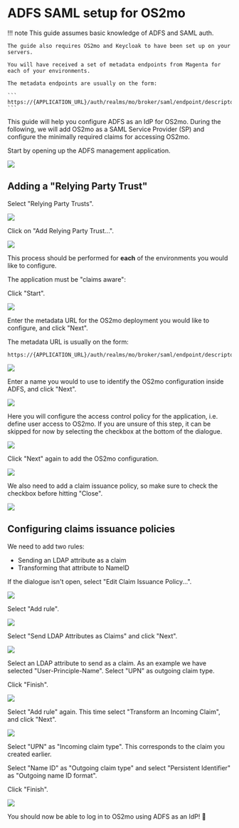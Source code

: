 # ADFS SAML setup for OS2mo

!!! note
    This guide assumes basic knowledge of ADFS and SAML auth.

    The guide also requires OS2mo and Keycloak to have been set up on your servers.

    You will have received a set of metadata endpoints from Magenta for each of your environments.

    The metadata endpoints are usually on the form:

    ```
    https://{APPLICATION_URL}/auth/realms/mo/broker/saml/endpoint/descriptor
    ```

This guide will help you configure ADFS as an IdP for OS2mo. During the following, we will add OS2mo as a SAML Service Provider (SP) and configure the minimally required claims for accessing OS2mo.

Start by opening up the ADFS management application.

![](./img/adfs_idp/adfs_1.png)

## Adding a "Relying Party Trust"

Select "Relying Party Trusts".

![](./img/adfs_idp/adfs_2.png)

Click on "Add Relying Party Trust...".

![](./img/adfs_idp/adfs_3.png)

This process should be performed for **each** of the environments you would like to configure.

The application must be "claims aware":

Click "Start".

![](./img/adfs_idp/adfs_add_1.png)

Enter the metadata URL for the OS2mo deployment you would like to configure, and click "Next".

The metadata URL is usually on the form:

```
https://{APPLICATION_URL}/auth/realms/mo/broker/saml/endpoint/descriptor
```

![](./img/adfs_idp/adfs_add_2.png)

Enter a name you would to use to identify the OS2mo configuration inside ADFS, and click "Next".

![](./img/adfs_idp/adfs_add_3.png)

Here you will configure the access control policy for the application, i.e. define user access to OS2mo. If you are unsure of this step, it can be skipped for now by selecting the checkbox at the bottom of the dialogue.

![](./img/adfs_idp/adfs_add_4.png)

Click "Next" again to add the OS2mo configuration.

![](./img/adfs_idp/adfs_add_5.png)

We also need to add a claim issuance policy, so make sure to check the checkbox before hitting "Close".

![](./img/adfs_idp/adfs_add_6.png)

## Configuring claims issuance policies

We need to add two rules:

* Sending an LDAP attribute as a claim
* Transforming that attribute to NameID

If the dialogue isn't open, select "Edit Claim Issuance Policy...".

![](./img/adfs_idp/adfs_claim_0.png)

Select "Add rule".

![](./img/adfs_idp/adfs_claim_1.png)

Select "Send LDAP Attributes as Claims" and click "Next".

![](./img/adfs_idp/adfs_claim_2.png)

Select an LDAP attribute to send as a claim. As an example we have selected "User-Principle-Name".
Select "UPN" as outgoing claim type.

Click "Finish".

![](./img/adfs_idp/adfs_claim_3.png)

Select "Add rule" again. This time select "Transform an Incoming Claim", and click "Next".

![](./img/adfs_idp/adfs_claim_4.png)

Select "UPN" as "Incoming claim type". This corresponds to the claim you created earlier.

Select "Name ID" as "Outgoing claim type" and select "Persistent Identifier" as "Outgoing name ID format".

Click "Finish".

![](./img/adfs_idp/adfs_claim_5.png)

You should now be able to log in to OS2mo using ADFS as an IdP! 🎈
